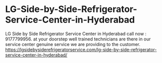 # LG-Side-by-Side-Refrigerator-Service-Center-in-Hyderabad
LG Side by Side Refrigerator Service Center in Hyderabad call now : 9177799956.  at your doorstep well trained technicians are there in our service center genuine service we are providing to the customer. https://lgsidebysiderefrigeratorservice.com/lg-side-by-side-refrigerator-service-center-in-hyderabad/
